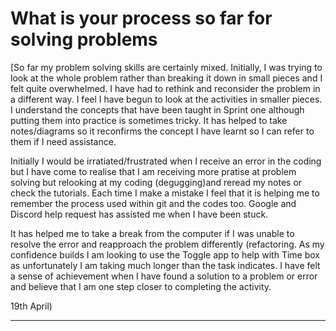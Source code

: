 
# What is your process so far for solving problems



[So far my problem solving skills are certainly mixed. Initially, I was trying to look at the whole problem rather than breaking it down in small pieces and I felt quite overwhelmed. I have had to rethink and reconsider the problem in a different way. I feel I have begun to look at the activities in smaller pieces. I understand the concepts that have been taught in Sprint one although putting them into practice is sometimes tricky. It has helped to take notes/diagrams so it reconfirms the concept I have learnt so I can refer to them if I need assistance. 

Initially I would be irratiated/frustrated when I receive an error in the coding but I have come to realise that I am receiving more pratise at problem solving but relooking at my coding (degugging)and reread my notes or check the tutorials. Each time I make a mistake I feel that it is helping me to remember the process used within git and the codes too. Google and Discord help request has assisted me when I have been stuck. 

It has helped me to take a break from the computer if I was unable to resolve the error and reapproach the problem differently (refactoring. As my confidence builds I am looking to use the Toggle app to help with Time box as unfortunately I am taking much longer than the task indicates. I have felt a sense of achievement when I have found a solution to a problem or error and believe that I am one step closer to completing the activity.

19th April)



***







```

